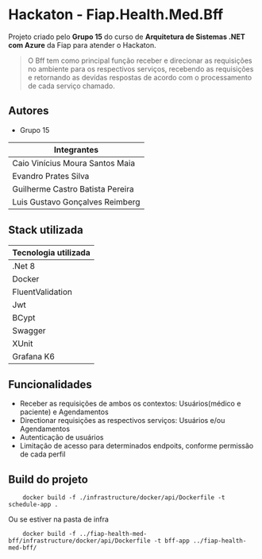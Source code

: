 
# Hackaton - Fiap.Health.Med.Bff

Projeto criado pelo **Grupo 15** do curso de **Arquitetura de Sistemas .NET com Azure** da Fiap para atender o Hackaton.

> O Bff tem como principal função receber e direcionar as requisições no ambiente para os respectivos serviços, recebendo as requisições e retornando as devídas respostas de acordo com o processamento de cada serviço chamado.


## Autores

- Grupo 15

|Integrantes|
|--|
| Caio Vinícius Moura Santos Maia |
| Evandro Prates Silva |
| Guilherme Castro Batista Pereira |
| Luis Gustavo Gonçalves Reimberg |


## Stack utilizada

|Tecnologia utilizada|
|--|
|.Net 8|
|Docker|
|FluentValidation|
|Jwt|
|BCypt|
|Swagger|
|XUnit|
|Grafana K6|


## Funcionalidades

- Receber as requisições de ambos os contextos: Usuários(médico e paciente) e Agendamentos
- Directionar requisições as respectivos serviços: Usuários e/ou Agendamentos
- Autenticação de usuários
- Limitação de acesso para determinados endpoits, conforme permissão de cada perfil


## Build do projeto

``` shell
    docker build -f ./infrastructure/docker/api/Dockerfile -t schedule-app .
```

Ou se estiver na pasta de infra

``` shell
    docker build -f ../fiap-health-med-bff/infrastructure/docker/api/Dockerfile -t bff-app ../fiap-health-med-bff/
```